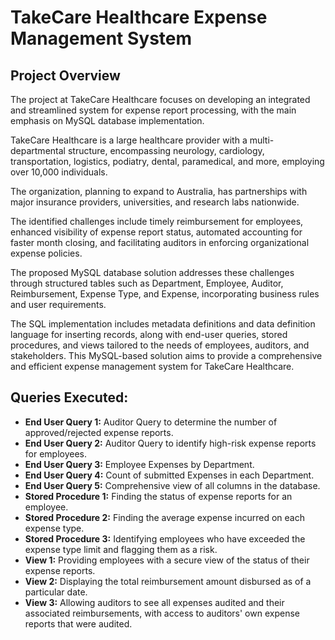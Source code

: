 # TakeCare Healthcare Expense Management System

## Project Overview

The project at TakeCare Healthcare focuses on developing an integrated and streamlined system for expense report processing, with the main emphasis on MySQL database implementation.

TakeCare Healthcare is a large healthcare provider with a multi-departmental structure, encompassing neurology, cardiology, transportation, logistics, podiatry, dental, paramedical, and more, employing over 10,000 individuals.

The organization, planning to expand to Australia, has partnerships with major insurance providers, universities, and research labs nationwide.

The identified challenges include timely reimbursement for employees, enhanced visibility of expense report status, automated accounting for faster month closing, and facilitating auditors in enforcing organizational expense policies.

The proposed MySQL database solution addresses these challenges through structured tables such as Department, Employee, Auditor, Reimbursement, Expense Type, and Expense, incorporating business rules and user requirements.

The SQL implementation includes metadata definitions and data definition language for inserting records, along with end-user queries, stored procedures, and views tailored to the needs of employees, auditors, and stakeholders. This MySQL-based solution aims to provide a comprehensive and efficient expense management system for TakeCare Healthcare.

## Queries Executed:

- **End User Query 1:** Auditor Query to determine the number of approved/rejected expense reports.
- **End User Query 2:** Auditor Query to identify high-risk expense reports for employees.
- **End User Query 3:** Employee Expenses by Department.
- **End User Query 4:** Count of submitted Expenses in each Department.
- **End User Query 5:** Comprehensive view of all columns in the database.
- **Stored Procedure 1:** Finding the status of expense reports for an employee.
- **Stored Procedure 2:** Finding the average expense incurred on each expense type.
- **Stored Procedure 3:** Identifying employees who have exceeded the expense type limit and flagging them as a risk.
- **View 1:** Providing employees with a secure view of the status of their expense reports.
- **View 2:** Displaying the total reimbursement amount disbursed as of a particular date.
- **View 3:** Allowing auditors to see all expenses audited and their associated reimbursements, with access to auditors' own expense reports that were audited.
